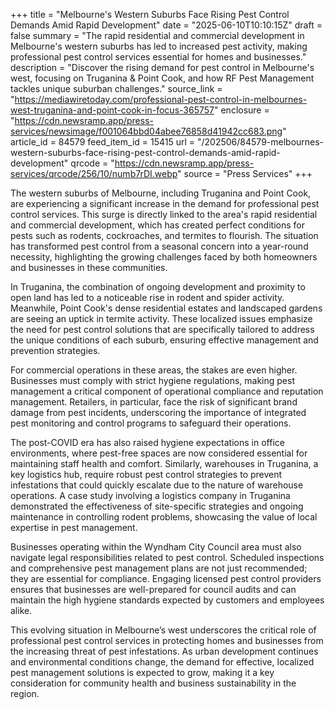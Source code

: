 +++
title = "Melbourne's Western Suburbs Face Rising Pest Control Demands Amid Rapid Development"
date = "2025-06-10T10:10:15Z"
draft = false
summary = "The rapid residential and commercial development in Melbourne's western suburbs has led to increased pest activity, making professional pest control services essential for homes and businesses."
description = "Discover the rising demand for pest control in Melbourne's west, focusing on Truganina & Point Cook, and how RF Pest Management tackles unique suburban challenges."
source_link = "https://mediawiretoday.com/professional-pest-control-in-melbournes-west-truganina-and-point-cook-in-focus-365757"
enclosure = "https://cdn.newsramp.app/press-services/newsimage/f001064bbd04abee76858d41942cc683.png"
article_id = 84579
feed_item_id = 15415
url = "/202506/84579-melbournes-western-suburbs-face-rising-pest-control-demands-amid-rapid-development"
qrcode = "https://cdn.newsramp.app/press-services/qrcode/256/10/numb7rDI.webp"
source = "Press Services"
+++

<p>The western suburbs of Melbourne, including Truganina and Point Cook, are experiencing a significant increase in the demand for professional pest control services. This surge is directly linked to the area's rapid residential and commercial development, which has created perfect conditions for pests such as rodents, cockroaches, and termites to flourish. The situation has transformed pest control from a seasonal concern into a year-round necessity, highlighting the growing challenges faced by both homeowners and businesses in these communities.</p><p>In Truganina, the combination of ongoing development and proximity to open land has led to a noticeable rise in rodent and spider activity. Meanwhile, Point Cook's dense residential estates and landscaped gardens are seeing an uptick in termite activity. These localized issues emphasize the need for pest control solutions that are specifically tailored to address the unique conditions of each suburb, ensuring effective management and prevention strategies.</p><p>For commercial operations in these areas, the stakes are even higher. Businesses must comply with strict hygiene regulations, making pest management a critical component of operational compliance and reputation management. Retailers, in particular, face the risk of significant brand damage from pest incidents, underscoring the importance of integrated pest monitoring and control programs to safeguard their operations.</p><p>The post-COVID era has also raised hygiene expectations in office environments, where pest-free spaces are now considered essential for maintaining staff health and comfort. Similarly, warehouses in Truganina, a key logistics hub, require robust pest control strategies to prevent infestations that could quickly escalate due to the nature of warehouse operations. A case study involving a logistics company in Truganina demonstrated the effectiveness of site-specific strategies and ongoing maintenance in controlling rodent problems, showcasing the value of local expertise in pest management.</p><p>Businesses operating within the Wyndham City Council area must also navigate legal responsibilities related to pest control. Scheduled inspections and comprehensive pest management plans are not just recommended; they are essential for compliance. Engaging licensed pest control providers ensures that businesses are well-prepared for council audits and can maintain the high hygiene standards expected by customers and employees alike.</p><p>This evolving situation in Melbourne’s west underscores the critical role of professional pest control services in protecting homes and businesses from the increasing threat of pest infestations. As urban development continues and environmental conditions change, the demand for effective, localized pest management solutions is expected to grow, making it a key consideration for community health and business sustainability in the region.</p>